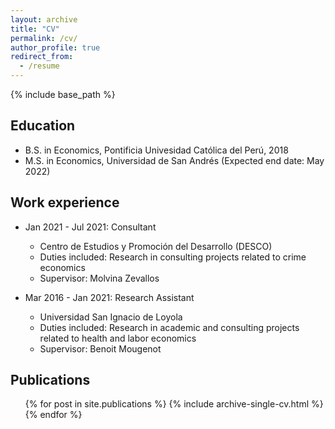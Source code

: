 ```yaml
---
layout: archive
title: "CV"
permalink: /cv/
author_profile: true
redirect_from:
  - /resume
---
```


{% include base_path %}

Education
-------
* B.S. in Economics, Pontificia Univesidad Católica del Perú, 2018
* M.S. in Economics, Universidad de San Andrés (Expected end date: May 2022) 

Work experience
-------
* Jan 2021 - Jul 2021: Consultant 
  * Centro de Estudios y Promoción del Desarrollo (DESCO)
  * Duties included: Research in consulting projects related to crime economics
  * Supervisor: Molvina Zevallos
  
* Mar 2016 - Jan 2021: Research Assistant
  * Universidad San Ignacio de Loyola
  * Duties included: Research in academic and consulting projects related to health and labor economics
  * Supervisor: Benoit Mougenot

Publications
-------
  <ul>{% for post in site.publications %}
    {% include archive-single-cv.html %}
  {% endfor %}</ul>

